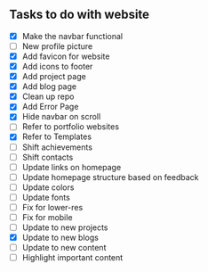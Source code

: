 ## Tasks to do with website

- [X] Make the navbar functional
- [ ] New profile picture
- [X] Add favicon for website
- [X] Add icons to footer
- [X] Add project page
- [X] Add blog page
- [X] Clean up repo
- [X] Add Error Page
- [X] Hide navbar on scroll
- [ ] Refer to portfolio websites
- [X] Refer to Templates
- [ ] Shift achievements
- [ ] Shift contacts
- [ ] Update links on homepage
- [ ] Update homepage structure based on feedback
- [ ] Update colors
- [ ] Update fonts
- [ ] Fix for lower-res
- [ ] Fix for mobile
- [ ] Update to new projects
- [X] Update to new blogs
- [ ] Update  to new content
- [ ] Highlight important content
